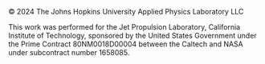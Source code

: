 © 2024 The Johns Hopkins University Applied Physics Laboratory LLC

This work was performed for the Jet Propulsion Laboratory, California Institute of Technology, sponsored by the United States Government under the Prime Contract 80NM0018D00004 between the Caltech and NASA under subcontract number 1658085.